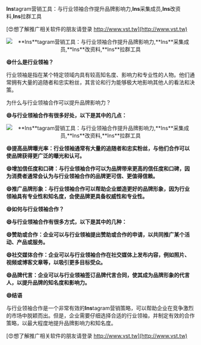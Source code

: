 **Ins**tagram营销工具：与行业领袖合作提升品牌影响力,**Ins**采集成员,**Ins**改资料,**Ins**拉群工具

[😍想了解推广相关软件的朋友请登录 http://www.vst.tw](http://www.vst.tw)

 <center><img src="https://vst.tw/MP4/tuiguang/png/0.png" alt="**Ins**tagram营销工具：与行业领袖合作提升品牌影响力,**Ins**采集成员,**Ins**改资料,**Ins**拉群工具"></center>

**😄什么是行业领袖？**

行业领袖是指在某个特定领域内具有较高知名度、影响力和专业性的人物。他们通常拥有大量的追随者和忠实粉丝，其言论和行为能够极大地影响其他人的看法和决策。

为什么与行业领袖合作可以提升品牌影响力？

**😄与行业领袖合作有很多好处，以下是其中的几点：**

 <center><img src="https://vst.tw/MP4/tuiguang/png/8.png" alt="**Ins**tagram营销工具：与行业领袖合作提升品牌影响力,**Ins**采集成员,**Ins**改资料,**Ins**拉群工具"></center>

**😄提高品牌曝光率：行业领袖通常有大量的追随者和忠实粉丝，与他们合作可以使品牌获得更广泛的曝光和认可。**

**😄增加信任度和口碑：与行业领袖合作可以为品牌带来更高的信任度和口碑，因为消费者通常会认为与行业领袖合作的品牌更可信、更值得信赖。**

**😄推广品牌形象：与行业领袖合作可以帮助企业塑造更好的品牌形象，因为行业领袖具有专业性和知名度，会使品牌更具备权威性和专业性。**

**😄如何与行业领袖合作？**

**😄与行业领袖合作有很多方式，以下是其中的几种：**

**😄赞助或合作：企业可以与行业领袖提出赞助或合作的申请，以共同推广某个活动、产品或服务。**

**😄社交媒体合作：企业可以与行业领袖合作在社交媒体上发布内容，例如照片、视频或博客文章等，以吸引更多目标受众。**

**😄品牌代言：企业可以与行业领袖签订品牌代言合同，使其成为品牌形象的代言人，以提升品牌的知名度和影响力。**

**😄结语**

与行业领袖合作是一个非常有效的**Ins**tagram营销策略，可以帮助企业在竞争激烈的市场中脱颖而出。但是，企业需要仔细选择合适的行业领袖，并制定有效的合作策略，以最大程度地提升品牌影响力和知名度。

[😍想了解推广相关软件的朋友请登录 http://www.vst.tw](http://www.vst.tw)



